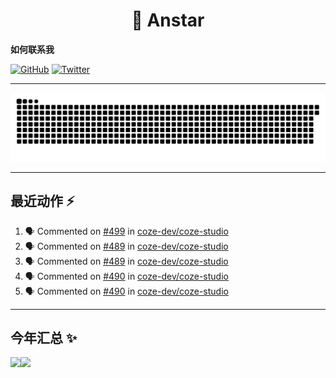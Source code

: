 <h1 align="center"> 👋   Anstar</h1>


**如何联系我**

[![GitHub](https://img.shields.io/badge/%40itsAnstar-4F4F4F???style=for-the-badge&logo=github&logoColor=FFFFFF&labelColor=000000)](https://github.com/itsAnstar/)
[![Twitter](https://img.shields.io/badge/%40itsAnstar-00BBFF???style=for-the-badge&logo=twitter&logoColor=FFFFFF&labelColor=00aaee)](https://twitter.com/itsAnstar)

---

<picture>
  <source media="(prefers-color-scheme: dark)" srcset="https://raw.githubusercontent.com/itsanstar/itsanstar/output/github-contribution-grid-snake-dark.svg">
  <source media="(prefers-color-scheme: light)" srcset="https://raw.githubusercontent.com/itsanstar/itsanstar/output/github-contribution-grid-snake.svg">
  <img alt="github contribution grid snake animation" src="https://raw.githubusercontent.com/itsanstar/itsanstar/output/github-contribution-grid-snake.svg">
</picture>


---

## 最近动作 :zap: 

<!--START_SECTION:activity-->
1. 🗣 Commented on [#499](https://github.com/coze-dev/coze-studio/issues/499#issuecomment-3146934117) in [coze-dev/coze-studio](https://github.com/coze-dev/coze-studio)
2. 🗣 Commented on [#489](https://github.com/coze-dev/coze-studio/issues/489#issuecomment-3146344227) in [coze-dev/coze-studio](https://github.com/coze-dev/coze-studio)
3. 🗣 Commented on [#489](https://github.com/coze-dev/coze-studio/issues/489#issuecomment-3146326142) in [coze-dev/coze-studio](https://github.com/coze-dev/coze-studio)
4. 🗣 Commented on [#490](https://github.com/coze-dev/coze-studio/issues/490#issuecomment-3146319594) in [coze-dev/coze-studio](https://github.com/coze-dev/coze-studio)
5. 🗣 Commented on [#490](https://github.com/coze-dev/coze-studio/issues/490#issuecomment-3146317226) in [coze-dev/coze-studio](https://github.com/coze-dev/coze-studio)
<!--END_SECTION:activity-->

---


## 今年汇总 ✨

<img align="" height="137px" src="https://github-readme-stats.vercel.app/api?username=itsanstar&hide_title=true&hide_border=true&show_icons=true&include_all_commits=true&line_height=21&bg_color=0,EC6C6C,FFD479,FFFC79,73FA79&theme=graywhite&locale=cn" /><img align="" height="137px" src="https://github-readme-stats.vercel.app/api/top-langs/?username=itsanstar&hide_title=true&hide_border=true&layout=compact&bg_color=0,73FA79,73FDFF,D783FF&theme=graywhite&locale=cn" />

